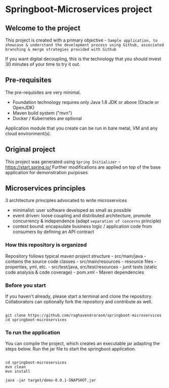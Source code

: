 # Springboot-Microservices project

## Welcome to the project
This project is created with a primary objective - `Sample application, to showcase & understand the development process using Github, associated branching & merge strategies provided with Github`

If you want digital decoupling, this is the technology that you should invest 30 minutes of your time to try it out.

## Pre-requisites
The pre-requisites are very minimal.
 - Foundation technology requires only Java 1.8 JDK or above (Oracle or OpenJDK)
 - Maven build system ("mvn")
 - Docker / Kubernetes are optional

 Application module that you create can be run in bare metal, VM and any cloud environment(s).

## Original project
This project was generated using `Spring Initializer` - https://start.spring.io/
Further modifications are applied on top of the base application for demonstration purposes


## Microservices principles
3 architecture principles advocated to write microservices

- minimalist: user software developed as small as possible
- event driven: loose coupling and distributed architecture, promote concurrency & independence (adapt `separation of concerns` principle)
- context bound: encapsulate business logic / application code from consumers by defining an API contract

### How this repository is organized
Repository follows typical maven project structure
    - src/main/java - contains the source code classes
    - src/main/resources - resource files - properties, yml, etc.
    - src/test/java, src/test/resources - junit tests (static code analysis & code coverage)
    - pom.xml - Maven dependencies

### Before you start

If you haven't already, please start a terminal and clone the repository.
Collaborators can optionally fork the repository and contribute as well.

```

git clone https://github.com/raghavendrarao4/springboot-microservices
cd springboot-microservices

```

### To run the application
You can compile the project, which creates an executable jar adapting the steps below.
Run the jar file to start the springboot application.

```

cd springboot-microservices
mvn clean
mvn install

java -jar target/demo-0.0.1-SNAPSHOT.jar

```